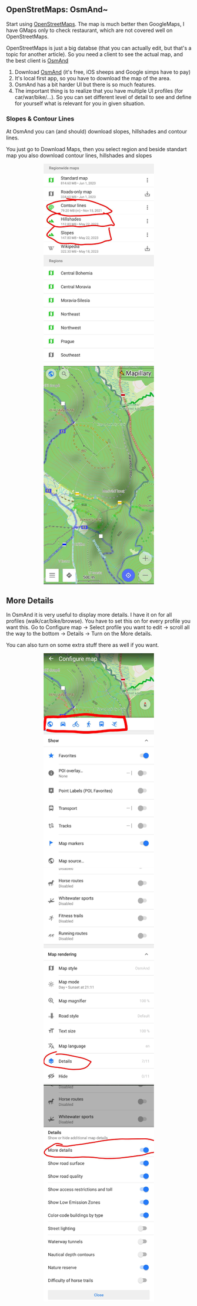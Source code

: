 ## OpenStretMaps: OsmAnd~

Start using [OpenStreetMaps](https://www.openstreetmap.org/). The map is much better then GoogleMaps, I have GMaps only to check restaurant, which are not covered well on OpenStreetMaps.

OpenStreetMaps is just a big databse (that you can actually edit, but that's a topic for another article). So you need a client to see the actual map, and the best client is [OsmAnd](https://osmand.net/)

1. Download [OsmAnd](https://f-droid.org/packages/net.osmand.plus/) (it's free, iOS sheeps and Google simps have to pay)
2. It's local first app, so you have to download the map of the area. 
3. OsmAnd has a bit harder UI but there is so much features.
4. The important thing is to realize that you have multiple UI profiles (for car/war/bike/...). So you can set different level of detail to see and define for yourself what is relevant for you in given situation.

### Slopes & Contour Lines 

At OsmAnd you can (and should) download slopes, hillshades and contour lines.

You just go to Download Maps, then you select region and beside standart map you also download contour lines, hillshades and slopes

<p float="left" align="center">
   <img src="1.jpg" width="300" />
   <img src="2.jpg" width="300" />
</p>

## More Details

In OsmAnd it is very useful to display more details. I have it on for all profiles (walk/car/bike/browse). You have to set this on for every profile you want this. Go to Configure map → Select profile you want to edit → scroll all the way to the bottom → Details → Turn on the More details. 

You can also turn on some extra stuff there as well if you want.

<p float="left" align="center">
   <img src="3.jpg" width="300" />
   <img src="4.jpg" width="300" />
   <img src="5.jpg" width="300" />
</p>
